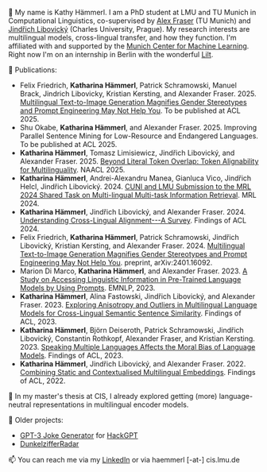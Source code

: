 👋 My name is Kathy Hämmerl. I am a PhD student at LMU and TU Munich in Computational Linguistics, co-supervised by [Alex Fraser](https://alexfraser.github.io/) (TU Munich) and [Jindřich Libovický](https://ufal.mff.cuni.cz/jindrich-libovicky) (Charles University, Prague).
My research interests are multilingual models, cross-lingual transfer, and how they function.
I'm affiliated with and supported by the [Munich Center for Machine Learning](https://mcml.ai).
Right now I'm on an internship in Berlin with the wonderful [Lilt](https://lilt.com).

📜 Publications:

- Felix Friedrich, **Katharina Hämmerl**, Patrick Schramowski, Manuel Brack, Jindrich Libovicky, Kristian Kersting, and Alexander Fraser. 2025. [Multilingual Text-to-Image Generation Magnifies Gender Stereotypes and Prompt Engineering May Not Help You](https://arxiv.org/abs/2401.16092). To be published at ACL 2025.
- Shu Okabe, **Katharina Hämmerl**, and Alexander Fraser. 2025. Improving Parallel Sentence Mining for Low-Resource and Endangered Languages. To be published at ACL 2025.
- **Katharina Hämmerl**, Tomasz Limisiewicz, Jindřich Libovický, and Alexander Fraser. 2025.
[Beyond Literal Token Overlap: Token Alignability for Multilinguality](https://aclanthology.org/2025.naacl-short.63/). NAACL 2025. 
- **Katharina Hämmerl**, Andrei-Alexandru Manea, Gianluca Vico, Jindřich Helcl, Jindřich Libovický. 2024. [CUNI and LMU Submission to the MRL 2024 Shared Task on Multi-lingual Multi-task Information Retrieval](https://aclanthology.org/2024.mrl-1.29/). MRL 2024.
- **Katharina Hämmerl**, Jindřich Libovický, and Alexander Fraser. 2024. [Understanding Cross-Lingual Alignment---A Survey](https://aclanthology.org/2024.findings-acl.649/). Findings of ACL 2024.
- Felix Friedrich, **Katharina Hämmerl**, Patrick Schramowski, Jindřich Libovický, Kristian Kersting, and Alexander Fraser. 2024. [Multilingual Text-to-Image Generation Magnifies Gender Stereotypes and Prompt Engineering May Not Help You](https://arxiv.org/abs/2401.16092.pdf). preprint, arXiv:2401.16092.
- Marion Di Marco, **Katharina Hämmerl**, and Alexander Fraser. 2023. [A Study on Accessing Linguistic Information in Pre-Trained Language Models by Using Prompts](https://aclanthology.org/2023.emnlp-main.454/). EMNLP, 2023.
- **Katharina Hämmerl**, Alina Fastowski, Jindřich Libovický, and Alexander Fraser. 2023.
  [Exploring Anisotropy and Outliers in Multilingual Language Models for Cross-Lingual Semantic Sentence Similarity](https://aclanthology.org/2023.findings-acl.439/).
  Findings of ACL, 2023.
- **Katharina Hämmerl**, Björn Deiseroth, Patrick Schramowski, Jindřich Libovický, Constantin Rothkopf, Alexander Fraser, and Kristian Kersting. 2023. [Speaking Multiple Languages Affects the Moral Bias of Language Models](https://aclanthology.org/2023.findings-acl.134/). Findings of ACL, 2023. 
- **Katharina Hämmerl**, Jindřich Libovický, and Alexander Fraser. 2022.
  [Combining Static and Contextualised Multilingual Embeddings](https://arxiv.org/abs/2203.09326). Findings of ACL, 2022.

🌱 In my master's thesis at CIS, I already explored getting (more) language-neutral representations in multilingual encoder models.

🚀 Older projects:

- [GPT-3 Joke Generator](https://docs.google.com/presentation/d/1k6V32qJbgYs6SI961M3MkPdEW4GE4nT1LP_GNIagWvs) for [HackGPT](https://www.meetup.com/Natural-Language-Processing-Understanding-NLP-NLU/events/276054436/)
- [DunkelzifferRadar](https://gitlab.gwdg.de/dunkelzifferradar)

📫 You can reach me via my [LinkedIn](https://www.linkedin.com/in/kat-haem/) or via haemmerl [-at-] cis.lmu.de

